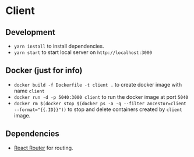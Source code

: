 # Client

## Development
* `yarn install` to install dependencies.
* `yarn start` to start local server on `http://localhost:3000`

## Docker (just for info)
* `docker build -f Dockerfile -t client .` to create docker image with name `client`
* `docker run -d -p 5040:3000 client` to run the docker image at port `5040`
* `docker rm $(docker stop $(docker ps -a -q --filter ancestor=client --format="{{.ID}}"))` to stop and delete containers created by `client` image.

## Dependencies
* [React Router](https://reactrouter.com/web/guides/quick-start) for routing.
